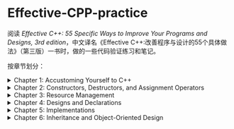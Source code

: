 # Effective-CPP-practice
阅读 *Effective C++: 55 Specific Ways to Improve Your Programs and Designs, 3rd edition*，中文译名《Effective C++:改善程序与设计的55个具体做法》（第三版）一书时，做的一些代码验证练习和笔记。

按章节划分：
<details>
  <summary>Chapter 1: Accustoming Yourself to C++</summary>

  - [Item 1: View C++ as a federation of languages.](Item%2001)
  - [Item 2: Prefer `const`s, `enum`s, and `inline`s to `#define`s.](Item%2002)
  - [Item 3: Use `const` whenever possible.](Item%2003)
  - [Item 4: Make sure that objects are initialized before they’re used.](Item%2004)
</details>

<details>
  <summary>Chapter 2: Constructors, Destructors, and Assignment Operators</summary>

  - [Item 5: Know what functions C++ silently writes and calls.](Item%2005)
  - [Item 6: Explicitly disallow the use of compiler-generated functions you do not want.](Item%2006)
  - [Item 7: Declare destructors virtual in polymorphic base classes.](Item%2007)
  - [Item 8: Prevent exceptions from leaving destructors.](Item%2008)
  - [Item 9: Never call virtual functions during construction or destruction.](Item%2009)
  - [Item 10: Have assignment operators return a reference to `*this`.](Item%2010)
  - [Item 11: Handle assignment to self in `operator=`.](Item%2011)
  - [Item 12: Copy all parts of an object.](Item%2012)
</details>

<details>
  <summary>Chapter 3: Resource Management</summary>

  资源（resource）是指使用完毕后要返还给系统的东西。比如内存、文件描述符、互斥锁、GUI的字体和笔刷、数据库连接以及网络套接字。

  - [Item 13: Use objects to manage resources.](Item%2013)
  - [Item 14: Think carefully about copying behavior in resource-managing classes.](Item%2014)
  - [Item 15: Provide access to raw resources in resource-managing classes.](Item%2015)
  - [Item 16: Use the same form in corresponding uses of `new` and `delete`.](Item%2016)
  - [Item 17: Store `new`ed objects in smart pointers in standalone statements.](Item%2017)
</details>

<details>
  <summary>Chapter 4: Designs and Declarations</summary>

  - [Item 18: Make interfaces easy to use correctly and hard to use incorrectly.](Item%2018)
  - [Item 19: Treat class design as type design.](Item%2019)
  - [Item 20: Prefer pass-by-reference-to-`const` to pass-by-value.](Item%2020)
  - [Item 21: Don’t try to return a reference when you must return an object.](Item%2021)
  - [Item 22: Declare data members `private`.](Item%2022)
  - [Item 23: Prefer non-member non-friend functions to member functions.](Item%2023)
  - [Item 24: Declare non-member functions when type conversions should apply to all parameters.](Item%2024)
  - [Item 25: Consider support for a non-throwing `swap`.](Item%2025)
</details>

<details>
  <summary>Chapter 5: Implementations</summary>

  - [Item 26: Postpone variable definitions as long as possible.](Item%2026)
  - [Item 27: Minimize casting.](Item%2027)
  - [Item 28: Avoid returning “handles” to object internals.](Item%2028)
  - [Item 29: Strive for exception-safe code.](Item%2029)
  - [Item 30: Understand the ins and outs of inlining.](Item%2030)
  - [Item 31: Minimize compilation dependencies between files.](Item%2031)
</details>

<details>
  <summary>Chapter 6: Inheritance and Object-Oriented Design</summary>

  - [Item 32: Make sure public inheritance models “is-a.”](Item%2032)
  - [Item 33: Avoid hiding inherited names.](Item%2033)
  - [Item 34: Differentiate between inheritance of interface and inheritance of implementation.](Item%2034)
  - [Item 35: Consider alternatives to virtual functions.](Item%2035)
  - [Item 36: Never redefine an inherited non-virtual function.](Item%2036)
  - [Item 37: Never redefine a function’s inherited default parameter value.](Item%2037)
  - [Item 38: Model “has-a” or “is-implemented-in-terms-of” through composition.](Item%2038)
  - [Item 39: Use private inheritance judiciously.](Item%2039)
  - [Item 40: Use multiple inheritance judiciously.](Item%2040)
</details>
